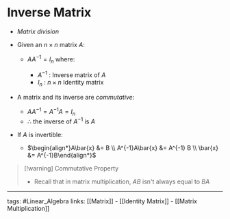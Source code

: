 # Inverse Matrix
- *Matrix division*

- Given an $n \times n$ matrix $A$:

	- $AA^{-1} = I_{n}$ where:

		- $A^{-1}$ : Inverse matrix of $A$
		- $I_{n}$ : $n \times n$ Identity matrix

- A matrix and its inverse are *commutative*:

	- $AA^{-1} = A^{-1}A = I_{n}$
	- $\therefore$ the inverse of $A^{-1}$ is $A$

- If $A$ is invertible: 
	- $\begin{align*}A\bar{x} &= B \\ A^{-1}A\bar{x} &=  A^{-1} B \\ \bar{x} &=  A^{-1}B\end{align*}$

> [!warning] Commutative Property
> - Recall that in matrix multiplication, $AB$ isn't always equal to $BA$



---
tags: #Linear_Algebra 
links: [[Matrix]] - [[Identity Matrix]] - [[Matrix Multiplication]]